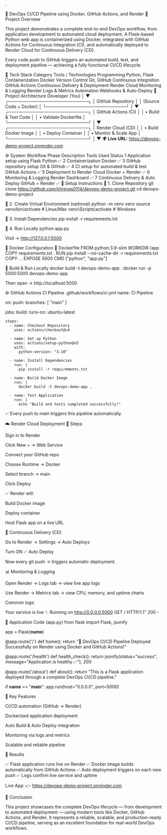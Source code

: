 .

🚀 DevOps CI/CD Pipeline using Docker, GitHub Actions, and Render
📘 Project Overview

This project demonstrates a complete end-to-end DevOps workflow, from application development to automated cloud deployment.
A Flask-based Python web app is containerized using Docker, integrated with GitHub Actions for Continuous Integration (CI), and automatically deployed to Render Cloud for Continuous Delivery (CD).

Every code push to GitHub triggers an automated build, test, and deployment pipeline — achieving a fully functional CI/CD lifecycle.

🧱 Tech Stack
Category	Tools / Technologies
Programming	Python, Flask
Containerization	Docker
Version Control	Git, GitHub
Continuous Integration	GitHub Actions
Continuous Delivery & Deployment	Render Cloud
Monitoring & Logging	Render Logs & Metrics
Automation	Webhooks & Auto-Deploy
🧩 Project Architecture
 Developer (You)
       │
       ▼
 ┌──────────────────────────┐
 │     GitHub Repository    │
 │  (Source Code + Docker)  │
 └──────────────────────────┘
       │
       ▼
 ┌──────────────────────────┐
 │   GitHub Actions (CI)    │
 │  • Build & Test Code     │
 │  • Validate Dockerfile   │
 └──────────────────────────┘
       │
       ▼
 ┌──────────────────────────┐
 │   Render Cloud (CD)      │
 │  • Build Docker Image    │
 │  • Deploy Container      │
 │  • Monitor & Scale App   │
 └──────────────────────────┘
       │
       ▼
 🌍 **Live URL:** https://devops-demo-project.onrender.com

⚙️ System Workflow
Phase	Description	Tools Used	Status
1	Application setup using Flask	Python	✅
2	Containerization	Docker	✅
3	GitHub repository setup	Git & GitHub	✅
4	CI setup for automated build & test	GitHub Actions	✅
5	Deployment to Render Cloud	Docker + Render	✅
6	Monitoring & Logging	Render Dashboard	✅
7	Continuous Delivery & Auto Deploy	GitHub + Render	✅
🧰 Setup Instructions
🔹 1. Clone Repository
git clone https://github.com/shreyas0114/devops-demo-project.git
cd devops-demo-project

🔹 2. Create Virtual Environment (optional)
python -m venv venv
source venv/bin/activate  # Linux/Mac
venv\Scripts\activate     # Windows

🔹 3. Install Dependencies
pip install -r requirements.txt

🔹 4. Run Locally
python app.py


Visit → http://127.0.0.1:5000

🐳 Docker Configuration
🔹 Dockerfile
FROM python:3.9-slim
WORKDIR /app
COPY requirements.txt .
RUN pip install --no-cache-dir -r requirements.txt
COPY . .
EXPOSE 5000
CMD ["python", "app.py"]

🔹 Build & Run Locally
docker build -t devops-demo-app .
docker run -p 5000:5000 devops-demo-app


Then open → http://localhost:5000

⚙️ GitHub Actions CI Pipeline
.github/workflows/ci.yml
name: CI Pipeline

on:
  push:
    branches: [ "main" ]

jobs:
  build:
    runs-on: ubuntu-latest

    steps:
      - name: Checkout Repository
        uses: actions/checkout@v4

      - name: Set up Python
        uses: actions/setup-python@v5
        with:
          python-version: "3.10"

      - name: Install Dependencies
        run: |
          pip install -r requirements.txt

      - name: Build Docker Image
        run: |
          docker build -t devops-demo-app .

      - name: Test Application
        run: |
          echo "Build and tests completed successfully!"


✅ Every push to main triggers this pipeline automatically.

☁️ Render Cloud Deployment
🔹 Steps:

Sign in to Render

Click New + → Web Service

Connect your GitHub repo

Choose Runtime → Docker

Select branch → main

Click Deploy

✅ Render will:

Build Docker image

Deploy container

Host Flask app on a live URL

🔁 Continuous Delivery (CD)

Go to Render → Settings → Auto Deploys

Turn ON ✅ Auto Deploy

Now every git push → triggers automatic deployment.

📊 Monitoring & Logging

Open Render → Logs tab → view live app logs

Use Render → Metrics tab → view CPU, memory, and uptime charts

Common logs:

Your service is live ✨
Running on http://0.0.0.0:5000
GET / HTTP/1.1" 200 -

💬 Application Code (app.py)
from flask import Flask, jsonify

app = Flask(__name__)

@app.route('/')
def home():
    return "🚀 DevOps CI/CD Pipeline Deployed Successfully on Render using Docker and GitHub Actions!"

@app.route('/health')
def health_check():
    return jsonify(status="success", message="Application is healthy ✅"), 200

@app.route('/about')
def about():
    return "This is a Flask application deployed through a complete DevOps CI/CD pipeline."

if __name__ == "__main__":
    app.run(host="0.0.0.0", port=5000)

🧠 Key Features

CI/CD automation (GitHub → Render)

Dockerized application deployment

Auto Build & Auto Deploy integration

Monitoring via logs and metrics

Scalable and reliable pipeline

🧾 Results

✅ Flask application runs live on Render
✅ Docker image builds automatically from GitHub Actions
✅ Auto deployment triggers on each new push
✅ Logs confirm live service and uptime

Live App: 👉 https://devops-demo-project.onrender.com

🏁 Conclusion

This project showcases the complete DevOps lifecycle — from development to automated deployment — using modern tools like Docker, GitHub Actions, and Render.
It represents a reliable, scalable, and production-ready CI/CD pipeline, serving as an excellent foundation for real-world DevOps workflows.
